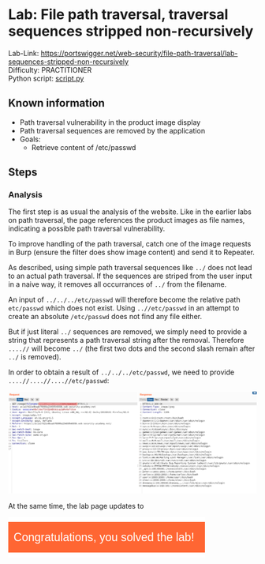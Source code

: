 # Lab: File path traversal, traversal sequences stripped non-recursively

Lab-Link: <https://portswigger.net/web-security/file-path-traversal/lab-sequences-stripped-non-recursively>  
Difficulty: PRACTITIONER  
Python script: [script.py](script.py)  

## Known information

- Path traversal vulnerability in the product image display
- Path traversal sequences are removed by the application
- Goals:
  - Retrieve content of /etc/passwd

## Steps

### Analysis

The first step is as usual the analysis of the website. Like in the earlier labs on path traversal, the page references the product images as file names, indicating a possible path traversal vulnerability.

To improve handling of the path traversal, catch one of the image requests in Burp (ensure the filter does show image content) and send it to Repeater.

As described, using simple path traversal sequences like `../` does not lead to an actual path traversal. If the sequences are striped from the user input in a naive way, it removes all occurrances of `../` from the filename.

An input of `../../../etc/passwd` will therefore become the relative path `etc/passwd` which does not exist. Using `..//etc/passwd` in an attempt to create an absolute `/etc/passwd` does not find any file either.

But if just literal `../` sequences are removed, we simply need to provide a string that represents a path traversal string after the removal. Therefore `....//` will become `../` (the first two dots and the second slash remain after `../` is removed).

In order to obtain a result of `../../../etc/passwd`, we need to provide `....//....//....//etc/passwd`:

![request](img/request.png)

At the same time, the lab page updates to

![success](img/success.png)

